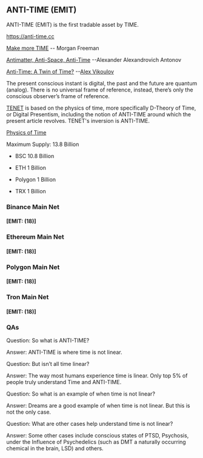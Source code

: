 ## ANTI-TIME (EMIT)
ANTI-TIME (EMIT) is the first tradable asset by TIME.

<https://anti-time.cc> 

[Make more TIME](https://youtu.be/TIf241ZDyRo) -- Morgan Freeman

[Antimatter, Anti-Space, Anti-Time](https://www.scirp.org/pdf/jmp_2021042715394684.pdf) --Alexander Alexandrovich Antonov

[Anti-Time: A Twin of Time?](https://www.ecstadelic.net/top-stories/anti-time-a-twin-of-time) --[Alex Vikoulov](https://www.alexvikoulov.com/)

The present conscious instant is digital, the past and the future are quantum (analog). There is no universal frame of reference, instead, there’s only the conscious observer’s frame of reference.

[TENET](https://en.wikipedia.org/wiki/Tenet_(film)) is based on the physics of time, more specifically D-Theory of Time, or Digital Presentism, including the notion of ANTI-TIME around which the present article revolves. TENET's inversion is ANTI-TIME. 

[Physics of Time](https://www.exactlywhatistime.com/physics-of-time/)



Maximum Supply: 13.8 Billion

- BSC 10.8 Billion

- ETH 1 Billion

- Polygon 1 Billion

- TRX 1 Billion

### Binance Main Net

#### [EMIT: (18)]

### Ethereum Main Net

#### [EMIT: (18)]

### Polygon Main Net

#### [EMIT: (18)]

### Tron Main Net

#### [EMIT: (18)]

### QAs
Question: So what is ANTI-TIME?

Answer: ANTI-TIME is where time is not linear.

Question: But isn’t all time linear?

Answer: The way most humans experience time is linear. Only top 5% of people truly understand Time and ANTI-TIME.

Question: So what is an example of when time is not linear?

Answer: Dreams are a good example of when time is not linear. But this is not the only case.

Question: What are other cases help understand time is not linear?

Answer: Some other cases include conscious states of PTSD, Psychosis, under the Influence of Psychedelics (such as DMT a naturally occurring chemical in the brain, LSD) and others.
<!--
**ANTI-TIME/ANTI-TIME** is a ✨ _special_ ✨ repository because its `README.md` (this file) appears on your GitHub profile.

Here are some ideas to get you started:

- 🔭 I’m currently working on ...
- 🌱 I’m currently learning ...
- 👯 I’m looking to collaborate on ...
- 🤔 I’m looking for help with ...
- 💬 Ask me about ...
- 📫 How to reach me: ...
- 😄 Pronouns: ...
- ⚡ Fun fact: ...
-->
